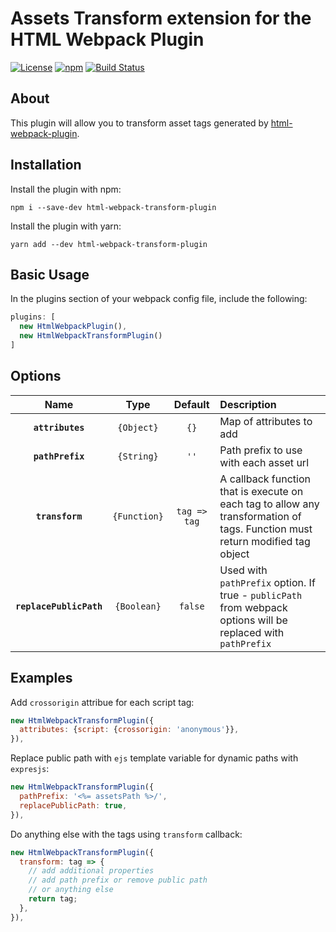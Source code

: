 Assets Transform extension for the HTML Webpack Plugin
========================================

[![License](https://img.shields.io/github/license/renofi/html-webpack-transform-plugin)](https://github.com/RenoFi/html-webpack-transform-plugin/blob/master/LICENSE)
[![npm](https://img.shields.io/npm/v/html-webpack-transform-plugin)](https://www.npmjs.com/package/html-webpack-transform-plugin)
[![Build Status](https://travis-ci.org/RenoFi/html-webpack-transform-plugin.svg?branch=master)](https://travis-ci.org/RenoFi/html-webpack-transform-plugin)


## About

This plugin will allow you to transform asset tags generated by [html-webpack-plugin](https://github.com/jantimon/html-webpack-plugin/).


## Installation

Install the plugin with npm:

```
npm i --save-dev html-webpack-transform-plugin
```

Install the plugin with yarn:

```
yarn add --dev html-webpack-transform-plugin
```


## Basic Usage

In the plugins section of your webpack config file, include the following:

```js
plugins: [
  new HtmlWebpackPlugin(),
  new HtmlWebpackTransformPlugin()
]
```


## Options

|Name|Type|Default|Description|
|:--:|:--:|:-----:|:----------|
|**`attributes`**|`{Object}`|`{}`|Map of attributes to add|
|**`pathPrefix`**|`{String}`|`''`|Path prefix to use with each asset url|
|**`transform`**|`{Function}`|`tag => tag`|A callback function that is execute on each tag to allow any transformation of tags. Function must return modified tag object|
|**`replacePublicPath`**|`{Boolean}`|`false`|Used with `pathPrefix` option. If true - `publicPath` from webpack options will be replaced with `pathPrefix`|


## Examples

Add `crossorigin` attribue for each script tag:

```js
new HtmlWebpackTransformPlugin({
  attributes: {script: {crossorigin: 'anonymous'}},
}),
```

Replace public path with `ejs` template variable for dynamic paths with `expresjs`:

```js
new HtmlWebpackTransformPlugin({
  pathPrefix: '<%= assetsPath %>/',
  replacePublicPath: true,
}),
```

Do anything else with the tags using `transform` callback:

```js
new HtmlWebpackTransformPlugin({
  transform: tag => {
    // add additional properties
    // add path prefix or remove public path
    // or anything else
    return tag;
  },
}),
```

